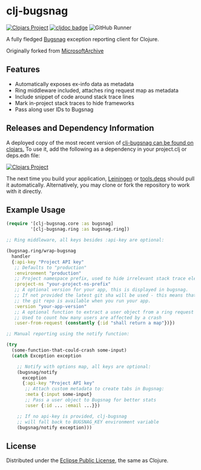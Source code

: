 # clj-bugsnag

[![Clojars Project](https://img.shields.io/clojars/v/com.splashfinancial/clj-bugsnag.svg)](https://clojars.org/com.splashfinancial/clj-bugsnag)
[![cljdoc badge](https://cljdoc.org/badge/com.splashfinancial/clj-bugsnag)](https://cljdoc.org/d/com.splashfinancial/clj-bugsnag/CURRENT)
![GitHub Runner](https://github.com/Wall-Brew-Co/clj-bugsnag/workflows/Clojure%20CI/badge.svg)

A fully fledged [Bugsnag](https://bugsnag.com) exception reporting client for Clojure.

Originally forked from [MicrosoftArchive](https://github.com/microsoftarchive/clj-bugsnag)

## Features

- Automatically exposes ex-info data as metadata
- Ring middleware included, attaches ring request map as metadata
- Include snippet of code around stack trace lines
- Mark in-project stack traces to hide frameworks
- Pass along user IDs to Bugsnag

## Releases and Dependency Information

A deployed copy of the most recent version of [clj-bugsnag can be found on clojars.](https://clojars.org/com.splashfinancial/clj-bugsnag)
To use it, add the following as a dependency in your project.clj or deps.edn file:

[![Clojars Project](https://clojars.org/com.splashfinancial/clj-bugsnag/latest-version.svg)](https://clojars.org/com.splashfinancial/clj-bugsnag)

The next time you build your application, [Leiningen](https://leiningen.org/) or [tools.deps](https://clojure.org/guides/deps_and_cli) should pull it automatically.
Alternatively, you may clone or fork the repository to work with it directly.

## Example Usage

```clojure
(require '[clj-bugsnag.core :as bugsnag]
         '[clj-bugsnag.ring :as bugsnag.ring])

;; Ring middleware, all keys besides :api-key are optional:

(bugsnag.ring/wrap-bugsnag
  handler
  {:api-key "Project API key"
   ;; Defaults to "production"
   :environment "production"
   ;; Project namespace prefix, used to hide irrelevant stack trace elements
   :project-ns "your-project-ns-prefix"
   ;; A optional version for your app, this is displayed in bugsnag.
   ;; If not provided the latest git sha will be used - this means that
   ;; the git repo is available when you run your app.
   :version "your-app-version"
   ;; A optional function to extract a user object from a ring request map
   ;; Used to count how many users are affected by a crash
   :user-from-request (constantly {:id "shall return a map"})})

;; Manual reporting using the notify function:

(try
  (some-function-that-could-crash some-input)
  (catch Exception exception

    ;; Notify with options map, all keys are optional:
    (bugsnag/notify
      exception
      {:api-key "Project API key"
       ;; Attach custom metadata to create tabs in Bugsnag:
       :meta {:input some-input}
       ;; Pass a user object to Bugsnag for better stats
       :user {:id ... :email ...}})

    ;; If no api-key is provided, clj-bugsnag
    ;; will fall back to BUGSNAG_KEY environment variable
    (bugsnag/notify exception)))
```

## License

Distributed under the [Eclipse Public License](http://www.eclipse.org/legal/epl-v10.html), the same as Clojure.
